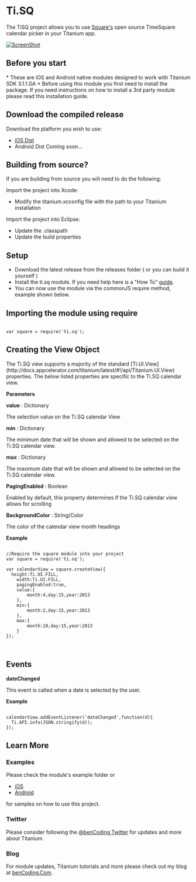 <h1>Ti.SQ</h1>

The TiSQ project allows you to use [Square's](http://square.github.io) open source TimeSquare calendar picker in your Titanium app.

[![ScreenShot](https://raw.github.com/benbahrenburg/Ti.SQ/master/Screenshots/ios_youtube.png)](http://www.youtube.com/watch?v=HKy7pTjiRx8)

<h2>Before you start</h2>
* These are iOS and Android native modules designed to work with Titanium SDK 3.1.1.GA
* Before using this module you first need to install the package. If you need instructions on how to install a 3rd party module please read this installation guide.

<h2>Download the compiled release</h2>

Download the platform you wish to use:

* [iOS Dist](https://github.com/benbahrenburg/Ti.SQ/tree/master/iOS/dist)
* Android Dist Coming soon...

<h2>Building from source?</h2>

If you are building from source you will need to do the following:

Import the project into Xcode:

* Modify the titanium.xcconfig file with the path to your Titanium installation

Import the project into Eclipse:

* Update the .classpath
* Update the build properties

<h2>Setup</h2>

* Download the latest release from the releases folder ( or you can build it yourself )
* Install the ti.sq module. If you need help here is a "How To" [guide](https://wiki.appcelerator.org/display/guides/Configuring+Apps+to+Use+Modules). 
* You can now use the module via the commonJS require method, example shown below.

<h2>Importing the module using require</h2>
<pre><code>
var square = require('ti.sq');
</code></pre>

<h2>Creating the View Object</h2>
The Ti.SQ view supports a majority of the standard [Ti.UI.View](http://docs.appcelerator.com/titanium/latest/#!/api/Titanium.UI.View) properties.  The below listed properties are specific to the Ti.SQ calendar view.

<b>Parameters</b>

<b>value</b> : Dictionary

The selection value on the Ti.SQ calendar View

<b>min</b> : Dictionary

The minimum date that will be shown and allowed to be selected on the Ti.SQ calendar view. 

<b>max</b> : Dictionary

The maximum date that will be shown and allowed to be selected on the Ti.SQ calendar view. 

<b>PagingEnabled</b> : Boolean

Enabled by default, this property determines if the Ti.SQ calendar view allows for scrolling

<b>BackgroundColor</b> : String/Color

The color of the calendar view month headings

<b>Example</b>
<pre><code>
//Require the square module into your project
var square = require('ti.sq');

var calendarView = square.createView({
  height:Ti.UI.FILL,
	width:Ti.UI.FILL,
	pagingEnabled:true,
	value:{
		month:4,day:15,year:2013
	},		
	min:{
		month:2,day:15,year:2013
	},
	max:{
		month:10,day:15,year:2013
	}
});


</code></pre>


<h2>Events</h2>

<b>dateChanged</b>

This event is called when a date is selected by the user.

<b>Example</b>
<pre><code>
calendarView.addEventListener('dateChanged',function(d){
  Ti.API.info(JSON.stringify(d));
});
</code></pre>

<h2>Learn More</h2>

<h3>Examples</h3>
Please check the module's example folder or 


* [iOS](https://github.com/benbahrenburg/Ti.SQ/tree/master/iOS/example) 
* [Android](https://github.com/benbahrenburg/Ti.SQ/tree/master/Android/Module/example)

for samples on how to use this project.

<h3>Twitter</h3>

Please consider following the [@benCoding Twitter](http://www.twitter.com/benCoding) for updates 
and more about Titanium.

<h3>Blog</h3>

For module updates, Titanium tutorials and more please check out my blog at [benCoding.Com](http://benCoding.com).
